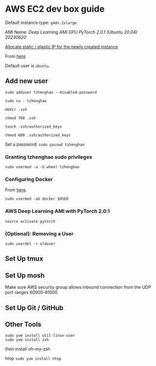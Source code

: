 # AWS EC2 dev box guide

Default instance type: `g4dn.2xlarge`

AMI Name: *Deep Learning AMI GPU PyTorch 2.0.1 (Ubuntu 20.04) 20230620*

[Allocate static / elastic IP for the newly created instance](https://docs.aws.amazon.com/AWSEC2/latest/UserGuide/elastic-ip-addresses-eip.html#using-instance-addressing-eips-allocating)

From [here](https://docs.aws.amazon.com/AWSEC2/latest/UserGuide/managing-users.html#create-user-account)

Default user is `ubuntu`.

## Add new user
`sudo adduser tzhenghao --disabled-password`

`sudo su - tzhenghao`

`mkdir .ssh`

`chmod 700 .ssh`

`touch .ssh/authorized_keys`

`chmod 600 .ssh/authorized_keys`

Set a password:
`sudo passwd tzhenghao`


### Granting tzhenghao sudo privileges
`sudo usermod -a -G wheel tzhenghao`


### Configuring Docker

From [here](https://docs.docker.com/engine/install/linux-postinstall).

`sudo usermod -aG docker $USER`


### AWS Deep Learning AMI with PyTorch 2.0.1
`source activate pytorch`

### (Optional): Removing a User

`sudo userdel -r olduser`

## Set Up tmux

## Set Up mosh


Make sure AWS security group allows inbound connection from the UDP port ranges
60000-61000

## Set Up Git / GitHub


## Other Tools

```
sudo yum install util-linux-user
sudo yum install zsh
```
then install oh-my-zsh

htop
`sudo yum install htop`



